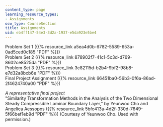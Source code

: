 ```yaml
---
content_type: page
learning_resource_types:
- Assignments
ocw_type: CourseSection
title: Assignments
uid: eb4ff147-54e3-3d2a-1937-e5da923e5be4
---
```


Problem Set 1 ({{% resource_link a5ea4d0b-6782-5589-653a-0ad5ced0c185 "PDF" %}})  
Problem Set 2 ({{% resource_link 878902f7-41c1-5c3d-d769-8602ce8525da "PDF" %}})  
Problem Set 3 ({{% resource_link 3c82115d-b2b4-9bf2-98b8-e7d32a8bcb6e "PDF" %}})  
Final Project Assignment ({{% resource_link 66451ba0-56b3-0f6a-86ad-2f4624740a00 "PDF" %}})

_A representative final project_  
"Similarity Transformation Methods in the Analysis of the Two Dimensional Steady Compressible Laminar Boundary Layer," by Yeunwoo Cho and Angelica Aessopos ({{% resource_link 5bfc413a-4d2f-330d-7649-5f66bef1eb9d "PDF" %}}) (Courtesy of Yeunwoo Cho. Used with permission.)